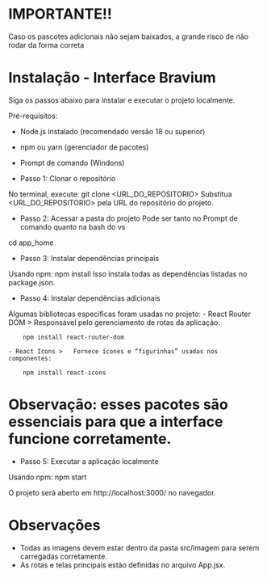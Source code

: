 # IMPORTANTE!!
Caso os pascotes adicionais não sejam baixados, a grande risco de não rodar da forma correta

# Instalação - Interface Bravium
Siga os passos abaixo para instalar e executar o projeto localmente.

Pré-requisitos:
- Node.js instalado (recomendado versão 18 ou superior)
- npm ou yarn (gerenciador de pacotes)
- Prompt de comando (Windons)

- Passo 1: Clonar o repositório

No terminal, execute:
git clone <URL_DO_REPOSITORIO>
Substitua <URL_DO_REPOSITORIO> pela URL do repositório do projeto.

- Passo 2: Acessar a pasta do projeto
Pode ser tanto no Prompt de comando quanto na bash do vs

cd app_home

- Passo 3: Instalar dependências principais

Usando npm:
npm install
Isso instala todas as dependências listadas no package.json.

- Passo 4: Instalar dependências adicionais

Algumas bibliotecas específicas foram usadas no projeto:
    - React Router DOM > Responsável pelo gerenciamento de rotas da aplicação:

        npm install react-router-dom

    - React Icons >   Fornece ícones e “figurinhas” usadas nos componentes:

        npm install react-icons

# Observação: esses pacotes são essenciais para que a interface funcione corretamente.

- Passo 5: Executar a aplicação localmente

Usando npm:
npm start

O projeto será aberto em http://localhost:3000/
 no navegador.


# Observações
- Todas as imagens devem estar dentro da pasta src/imagem para serem carregadas corretamente.
- As rotas e telas principais estão definidas no arquivo App.jsx.